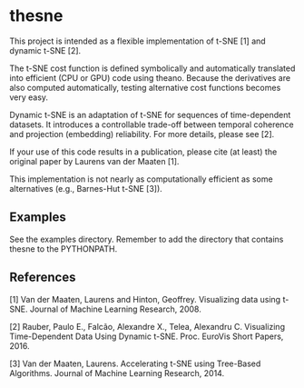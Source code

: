 # thesne

This project is intended as a flexible implementation of t-SNE [1] and dynamic t-SNE [2]. 

The t-SNE cost function is defined symbolically and automatically translated into efficient (CPU or GPU) code using theano. Because the derivatives are also computed automatically, testing alternative cost functions becomes very easy. 

Dynamic t-SNE is an adaptation of t-SNE for sequences of time-dependent datasets. It introduces a controllable trade-off between temporal coherence and projection (embedding) reliability. For more details, please see [2].

If your use of this code results in a publication, please cite (at least) the original paper by Laurens van der Maaten [1].

This implementation is not nearly as computationally efficient as some alternatives (e.g., Barnes-Hut t-SNE [3]).

## Examples

See the examples directory. Remember to add the directory that contains thesne to the PYTHONPATH.

## References

[1] Van der Maaten, Laurens and Hinton, Geoffrey. Visualizing data using t-SNE. Journal of Machine Learning Research, 2008.

[2] Rauber, Paulo E., Falcão, Alexandre X., Telea, Alexandru C. Visualizing Time-Dependent Data Using Dynamic t-SNE. Proc. EuroVis Short Papers, 2016. 

[3] Van der Maaten, Laurens. Accelerating t-SNE using Tree-Based Algorithms. Journal of Machine Learning Research, 2014.
